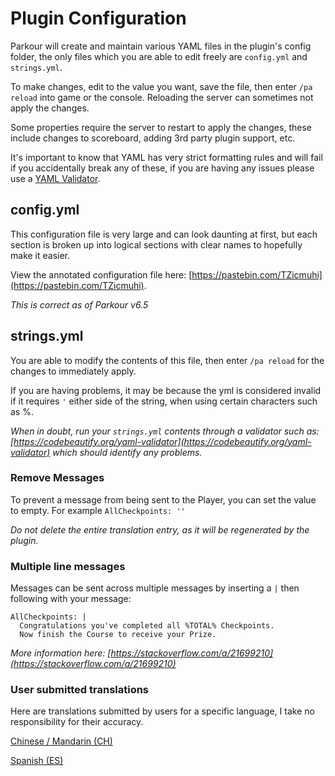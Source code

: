 Plugin Configuration
======

Parkour will create and maintain various YAML files in the plugin's config folder, the only files which you are able to edit freely are `config.yml` and `strings.yml`.

To make changes, edit to the value you want, save the file, then enter `/pa reload` into game or the console. Reloading the server can sometimes not apply the changes.

Some properties require the server to restart to apply the changes, these include changes to scoreboard, adding 3rd party plugin support, etc.

It's important to know that YAML has very strict formatting rules and will fail if you accidentally break any of these, if you are having any issues please use a [YAML Validator](https://codebeautify.org/yaml-validator).

## config.yml

This configuration file is very large and can look daunting at first, but each section is broken up into logical sections with clear names to hopefully make it easier.

View the annotated configuration file here: [https://pastebin.com/TZicmuhi](https://pastebin.com/TZicmuhi).

_This is correct as of Parkour v6.5_

## strings.yml

You are able to modify the contents of this file, then enter `/pa reload` for the changes to immediately apply.

If you are having problems, it may be because the yml is considered invalid if it requires `'` either side of the string, when using certain characters such as %.

_When in doubt, run your `strings.yml` contents through a validator such as: [https://codebeautify.org/yaml-validator](https://codebeautify.org/yaml-validator) which should identify any problems._

### Remove Messages

To prevent a message from being sent to the Player, you can set the value to empty. For example `AllCheckpoints: ''`

_Do not delete the entire translation entry, as it will be regenerated by the plugin._

### Multiple line messages

Messages can be sent across multiple messages by inserting a `|` then following with your message:
```
AllCheckpoints: |
  Congratulations you've completed all %TOTAL% Checkpoints.
  Now finish the Course to receive your Prize.
```

_More information here: [https://stackoverflow.com/a/21699210](https://stackoverflow.com/a/21699210)_

### User submitted translations

Here are translations submitted by users for a specific language, I take no responsibility for their accuracy.

[Chinese / Mandarin (CH)](files/translations/ch/strings.yml)

[Spanish (ES)](files/translations/es/strings.yml)

